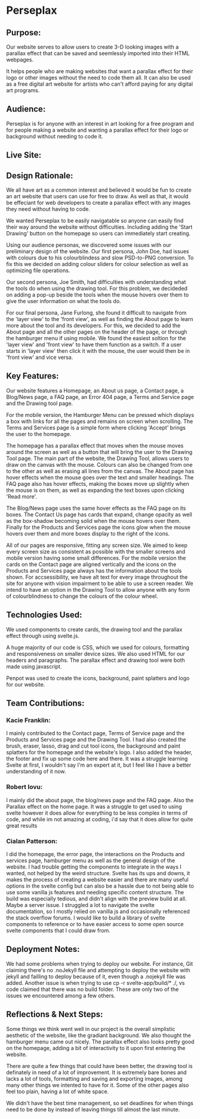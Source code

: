 # Perseplax
  
## Purpose:
Our website serves to allow users to create 3-D looking images with a parallax effect that can be saved and seemlessly imported into their HTML webpages.

It helps people who are making websites that want a parallax effect for their logo or other images without the need to code them all. It can also be used as a free digital art website for artists who can't afford paying for any digital art programs.

## Audience:
Perseplax is for anyone with an interest in art looking for a free program and for people making a website and wanting a parallax effect for their logo or background without needing to code it.

## Live Site:

## Design Rationale:
We all have art as a common interest and believed it would be fun to create an art website that users can use for free to draw. As well as that, it would be effeciant for web developers to create a parallax effect with any images they need without having to code.

We wanted Perseplax to be easily navigatable so anyone can easily find their way around the website without difficulties. Including adding the 'Start Drawing' button on the homepage so users can immediately start creating. 

Using our audience personas, we discovered some issues with our preliminary design of the website. Our first persona, John Doe, had issues with colours due to his colourblindess and slow PSD-to-PNG conversion. To fix this we decided on adding colour sliders for colour selection as well as optimizing file operations.

Our second persona, Joe Smith, had difficulties with understanding what the tools do when using the drawing tool. For this problem, we decideded on adding a pop-up beside the tools when the mouse hovers over them to give the user information on what the tools do.

For our final persona, Jane Furlong, she found it difficult to navigate from the 'layer view' to the 'front view', as well as finding the About page to learn more about the tool and its developers. For this, we decided to add the About page and all the other pages on the header of the page, or through the hamburger menu if using mobile. We found the easiest soltion for the 'layer view' and 'front view' to have them function as a switch. If a user starts in 'layer view' then click it with the mouse, the user would then be in 'front view' and vice versa.

## Key Features:
Our website features a Homepage, an About us page, a Contact page, a Blog/News page, a FAQ page, an Error 404 page, a Terms and Service page and the Drawing tool page.

For the mobile version, the Hamburger Menu can be pressed which displays a box with links for all the pages and remains on screen when scrolling.
The Terms and Services page is a simple form where clicking 'Accept' brings the user to the homepage.

The homepage has a parallax effect that moves when the mouse moves around the screen as well as a button that will bring the user to the Drawing Tool page.
The main part of the website, the Drawing Tool, allows users to draw on the canvas with the mouse. Colours can also be changed from one to the other as well as erasing all lines from the canvas.
The About page has hover effects when the mouse goes over the text and smaller headings.
The FAQ page also has hover effects, making the boxes move up slightly when the mouse is on them, as well as expanding the text boxes upon clicking 'Read more'.

The Blog/News page uses the same hover effects as the FAQ page on its boxes.
The Contact Us page has cards that expand, change opacity as well as the box-shadow becoming solid when the mouse hovers over them.
Finally for the Products and Services page the icons glow when the mouse hovers over them and more boxes display to the right of the icons.

All of our pages are responsive, fitting any screen size. We aimed to keep every screen size as consistent as possible with the smaller screens and mobile version 
having some small differences. For the mobile version the cards on the Contact page are aligned vertically and the icons on the Products and Services page always has the information about the tools shown.
For accsessibility, we have alt text for every image throughout the site for anyone with vision impairment to be able to use a screen reader.
We intend to have an option in the Drawing Tool to allow anyone with any form of colourblindness to change the colours of the colour wheel.

## Technologies Used:
We used components to create cards, the drawing tool and the parallax effect through using svelte.js.

A huge majority of our code is CSS, which we used for colours, formatting and responsiveness on smaller device sizes. We also used HTML for our headers and paragraphs. The parallax effect and drawing tool were both made using javascript.

Penpot was used to create the icons, background, paint splatters and logo for our website.

## Team Contributions:
### Kacie Franklin: 
I mainly contributed to the Contact page, Terms of Service page and the Products and Services page and the Drawing Tool.
I had also created the brush, eraser, lasso, drag and cut tool icons, the background and paint splatters for the homepage and the website's logo. I also added the header, the footer and fix up some code here and there.
It was a struggle learning Svelte at first, I wouldn't say I'm an expert at it, but I feel like I have a better understanding of it now.
### Robert Iovu:
I mainly did the about page, the blog/news page and the FAQ page. Also the Parallax effect on the home page.
It was a struggle to get used to using svelte however it does allow for everything to be less complex in terms of code, and while im not amazing at coding, i'd say that it does allow for quite great results
### Cialan Patterson:
I did the homepage, the error page, the interactions on the Products and services page, hamburger menu as well as the general design of the website. 
I had trouble getting the components to integrate in the ways I wanted, not helped by the weird structure.
Svelte has its ups and downs, it makes the process of creating a website easier and there are many useful options in the svelte config but can also be a hassle due to not being able to use some vanilla js features and needing specific content structure.
The build was especially tedious, and didn't align with the preview build at all. Maybe a server issue.
I struggled a lot to navigate the svelte documentation, so I mostly relied on vanilla js and occasionally referenced the stack overflow forums.
I would like to build a library of svelte components to reference or to have easier access to some open source svelte components that I could draw from.

## Deployment Notes:

We had some problems when trying to deploy our website. For instance, Git claiming there's no .noJekyll file and attempting to deploy the website with jekyll and failling to deploy because of it, even though a .nojekyll file was added. Another issue is when trying to use cp -r svelte-app/build/* ./, vs code claimed that there was no build folder. These are only two of the issues we encountered among a few others. 

## Reflections & Next Steps:
Some things we think went well in our project is the overall simplistic aesthetic of the website, like the gradiant background. We also thought the hamburger menu came out nicely. The parallax effect also looks pretty good on the homepage, adding a bit of interactivity to it upon first entering the website.

There are quite a few things that could have been better, the drawing tool is definately in need of a lot of improvement. It is extremely bare bones and lacks a lot of tools, formatting and saving and exporting images, among many other things we intented to have for it. Some of the other pages also feel too plain, having a lot of white space.

We didn't have the best time management, so set deadlines for when things need to be done by instead of leaving things till almost the last minute. 
